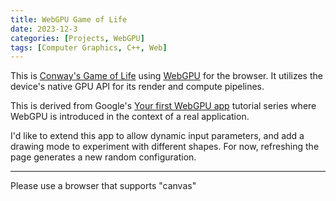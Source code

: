 ```yaml
---
title: WebGPU Game of Life
date: 2023-12-3
categories: [Projects, WebGPU]
tags: [Computer Graphics, C++, Web]
---
```


This is [Conway's Game of Life](https://en.wikipedia.org/wiki/Conway%27s_Game_of_Life) using [WebGPU](https://www.w3.org/TR/webgpu/) for the browser. It utilizes the device's native GPU API for its render and compute pipelines.

This is derived from Google's [Your first WebGPU app](https://codelabs.developers.google.com/your-first-webgpu-app) tutorial series where WebGPU is introduced in the context of a real application.

I'd like to extend this app to allow dynamic input parameters, and add a drawing mode to experiment with different shapes. For now, refreshing the page generates a new random configuration.

___

<body>
  <canvas id="Canvas" width="512" height="512" style="width: 80%; height: 80%">
        Please use a browser that supports "canvas"
    </canvas>
    <script src="/webgpu/main.js"></script>
    <script>window.onload = main</script>
</body>
 

